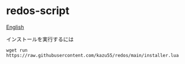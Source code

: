 # redos-script
[English](https://github.com/kazu55/redos/main/README-en.md)

インストールを実行するには
```
wget run https://raw.githubusercontent.com/kazu55/redos/main/installer.lua
```

